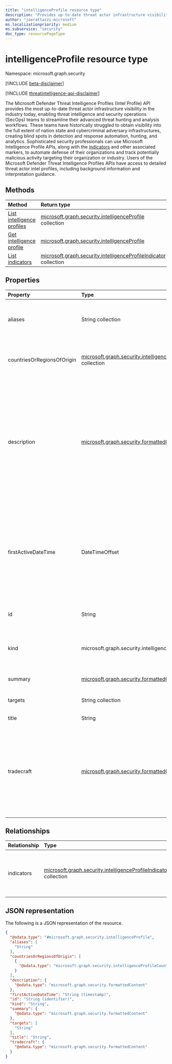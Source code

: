 ```yaml
---
title: "intelligenceProfile resource type"
description: "Provides up-to-date threat actor infrastructure visibility."
author: "joerattazzi-microsoft"
ms.localizationpriority: medium
ms.subservice: "security"
doc_type: resourcePageType
---
```


# intelligenceProfile resource type

Namespace: microsoft.graph.security

[!INCLUDE [beta-disclaimer](../../includes/beta-disclaimer.md)]

[!INCLUDE [threatintelligence-api-disclaimer](../../includes/threatintelligence-api-disclaimer.md)]

The Microsoft Defender Threat Intelligence Profiles (Intel Profile) API provides the most up-to-date threat actor infrastructure visibility in the industry today, enabling threat intelligence and security operations (SecOps) teams to streamline their advanced threat hunting and analysis workflows. These teams have historically struggled to obtain visibility into the full extent of nation state and cybercriminal adversary infrastructures, creating blind spots in detection and response automation, hunting, and analytics. Sophisticated security professionals can use Microsoft Intelligence Profile APIs, along with the [indicators](../resources/security-intelligenceprofileindicator.md) and other associated markers, to automate defense of their organizations and track potentially malicious activity targeting their organization or industry. Users of the Microsoft Defender Threat Intelligence Profiles APIs have access to detailed threat actor intel profiles, including background information and interpretation guidance.

## Methods

|Method|Return type|Description|
|:---|:---|:---|
|[List intelligence profiles](../api/security-threatintelligence-list-intelprofiles.md)|[microsoft.graph.security.intelligenceProfile](../resources/security-intelligenceprofile.md) collection|Get a list of the [microsoft.graph.security.intelligenceProfile](../resources/security-intelligenceprofile.md) objects and their properties.|
|[Get intelligence profile](../api/security-intelligenceprofile-get.md)|[microsoft.graph.security.intelligenceProfile](../resources/security-intelligenceprofile.md)|Read the properties and relationships of a [microsoft.graph.security.intelligenceProfile](../resources/security-intelligenceprofile.md) object.|
|[List indicators](../api/security-intelligenceprofile-list-indicators.md)|[microsoft.graph.security.intelligenceProfileIndicator](../resources/security-intelligenceprofileindicator.md) collection|Get a list of **intelligenceProfileIndicator** resources.|

## Properties

|Property|Type|Description|
|:---|:---|:---|
|aliases|String collection|A list of commonly-known aliases for the threat intelligence included in the **intelligenceProfile**.|
| countriesOrRegionsOfOrigin | [microsoft.graph.security.intelligenceProfileCountryOrRegionOfOrigin](../resources/security-intelligenceProfileCountryOrRegionOfOrigin.md) collection | The country/region of origin for the given actor or threat associated with this **intelligenceProfile**. |
|description|[microsoft.graph.security.formattedContent](../resources/security-formattedcontent.md)|A synopsis of the threat actor. This property places the threat actor in wider context, tracing its discovery, history, significant campaigns, targeting, techniques of note, affiliations with governments, law enforcement countermeasures, and any areas of dispute among the security community regarding attribution.|
|firstActiveDateTime|DateTimeOffset|The date and time when this **intelligenceProfile** was first active.  The Timestamp type represents date and time information using ISO 8601 format and is always in UTC time. For example, midnight UTC on Jan 1, 2014 is `2014-01-01T00:00:00Z`.|
|id|String|The system generated ID for this **intelligenceProfile**.|
|kind|microsoft.graph.security.intelligenceProfileKind|A categorization of the type of this **intelligenceProfile**. The possible values are: `actor`, `tool`, `unknownFutureValue`.|
|summary|[microsoft.graph.security.formattedContent](../resources/security-formattedcontent.md)|A short summary of this **intelligenceProfile**.|
|targets|String collection|Known targets related to this **intelligenceProfile**.|
|title|String|The title of this **intelligenceProfile**.|
|tradecraft|[microsoft.graph.security.formattedContent](../resources/security-formattedcontent.md)|Formatted information featuring a description of the distinctive tactics, techniques, and procedures (TTP) of the group, followed by a list of all known custom, commodity, and publicly available implants used by the group.|

## Relationships

|Relationship|Type|Description|
|:---|:---|:---|
|indicators|[microsoft.graph.security.intelligenceProfileIndicator](../resources/security-intelligenceprofileindicator.md) collection|Includes an assemblage of high-fidelity network indicators of compromise.|

## JSON representation

The following is a JSON representation of the resource.
<!-- {
  "blockType": "resource",
  "keyProperty": "id",
  "@odata.type": "microsoft.graph.security.intelligenceProfile",
  "openType": false
}
-->
``` json
{
  "@odata.type": "#microsoft.graph.security.intelligenceProfile",
  "aliases": [
    "String"
  ],
  "countriesOrRegionsOfOrigin": [
    {
      "@odata.type": "microsoft.graph.security.intelligenceProfileCountryOrRegionOfOrigin"
    }
  ],
  "description": {
    "@odata.type": "microsoft.graph.security.formattedContent"
  },
  "firstActiveDateTime": "String (timestamp)",
  "id": "String (identifier)",
  "kind": "String",
  "summary": {
    "@odata.type": "microsoft.graph.security.formattedContent"
  },
  "targets": [
    "String"
  ],
  "title": "String",
  "tradecraft": {
    "@odata.type": "microsoft.graph.security.formattedContent"
  }
}
```
